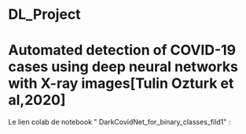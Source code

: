 # DL_Project
# Automated detection of COVID-19 cases using deep neural networks with X-ray images[Tulin Ozturk et al,2020]
Le lien colab de notebook " DarkCovidNet_for_binary_classes_fild1" : 

